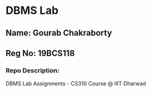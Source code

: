 # DBMS Lab
## Name: Gourab Chakraborty
## Reg No: 19BCS118
### Repo Description: 
DBMS Lab Assignments - CS310 Course @ IIIT Dharwad
